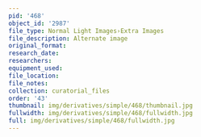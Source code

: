 ```yaml
---
pid: '468'
object_id: '2987'
file_type: Normal Light Images›Extra Images
file_description: Alternate image
original_format:
research_date:
researchers:
equipment_used:
file_location:
file_notes:
collection: curatorial_files
order: '43'
thumbnail: img/derivatives/simple/468/thumbnail.jpg
fullwidth: img/derivatives/simple/468/fullwidth.jpg
full: img/derivatives/simple/468/fullwidth.jpg
---
```

